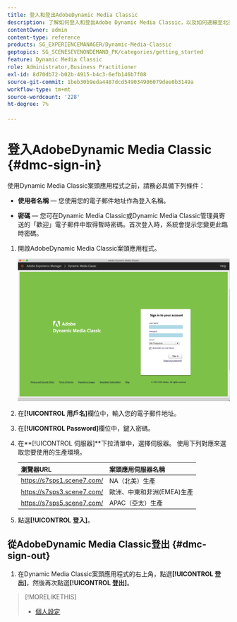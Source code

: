 ```yaml
---
title: 登入和登出AdobeDynamic Media Classic
description: 了解如何登入和登出Adobe Dynamic Media Classic，以及如何連線至北美(NA)或歐洲、中東、非洲(EMEA)或亞太地區(APAC)的生產環境伺服器。
contentOwner: admin
content-type: reference
products: SG_EXPERIENCEMANAGER/Dynamic-Media-Classic
geptopics: SG_SCENESEVENONDEMAND_PK/categories/getting_started
feature: Dynamic Media Classic
role: Administrator,Business Practitioner
exl-id: 8d70db72-b02b-4915-b4c3-6efb146b7f08
source-git-commit: 1beb30b9eda4487dcd549034906079dee0b3149a
workflow-type: tm+mt
source-wordcount: '228'
ht-degree: 7%

---
```


<!-- UPDATE THIS TOPIC AFTER DECEMBER 31, 2020!!!!! -->

# 登入AdobeDynamic Media Classic {#dmc-sign-in}

使用Dynamic Media Classic案頭應用程式之前，請務必具備下列條件：

* **使用者名稱**  — 您使用您的電子郵件地址作為登入名稱。

* **密碼**  — 您可在Dynamic Media Classic或Dynamic Media Classic管理員寄送的「歡迎」電子郵件中取得暫時密碼。首次登入時，系統會提示您變更此臨時密碼。

1. 開啟AdobeDynamic Media Classic案頭應用程式。

   ![Dynamic Media Classic登入](/help/assets/dmclassic-login1.png)

1. 在&#x200B;**[!UICONTROL 用戶名]**&#x200B;欄位中，輸入您的電子郵件地址。
1. 在&#x200B;**[!UICONTROL Password]**&#x200B;欄位中，鍵入密碼。
1. 在&#x200B;**[!UICONTROL 伺服器]**下拉清單中，選擇伺服器。
使用下列對應來選取您要使用的生產環境。

   | 瀏覽器URL | 案頭應用伺服器名稱 |
   |---|---|
   | https://s7sps1.scene7.com/ | NA（北美）生產 |
   | https://s7sps3.scene7.com/ | 歐洲、中東和非洲(EMEA)生產 |
   | https://s7sps5.scene7.com/ | APAC（亞太）生產 |

1. 點選&#x200B;**[!UICONTROL 登入]**。

## 從AdobeDynamic Media Classic登出 {#dmc-sign-out}

1. 在Dynamic Media Classic案頭應用程式的右上角，點選&#x200B;**[!UICONTROL 登出]**，然後再次點選&#x200B;**[!UICONTROL 登出]**。

>[!MORELIKETHIS]
>
>* [個人設定](personal-setup.md#personal_setup)

